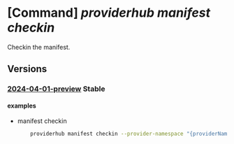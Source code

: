 # [Command] _providerhub manifest checkin_

Checkin the manifest.

## Versions

### [2024-04-01-preview](/Resources/mgmt-plane/L3N1YnNjcmlwdGlvbnMve30vcHJvdmlkZXJzL21pY3Jvc29mdC5wcm92aWRlcmh1Yi9wcm92aWRlcnJlZ2lzdHJhdGlvbnMve30vY2hlY2tpbm1hbmlmZXN0/2024-04-01-preview.xml) **Stable**

<!-- mgmt-plane /subscriptions/{}/providers/microsoft.providerhub/providerregistrations/{}/checkinmanifest 2024-04-01-preview -->

#### examples

- manifest checkin
    ```bash
        providerhub manifest checkin --provider-namespace "{providerNamespace}" --environment "Canary"
    ```
